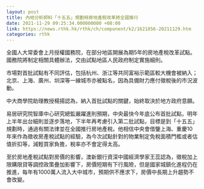 ```yaml
---
layout: post
title: 內地分析師料「十五五」規劃時房地產稅改革將全國推行
date: 2021-11-29 09:25:34.000000000 +08:00
link: https://news.rthk.hk/rthk/ch/component/k2/1621856-20211129.htm
categories: rthk
---
```


全國人大常委會上月授權國務院，在部分地區開展為期5年的房地產稅改革試點。國務院將制定相關具體辦法，交由試點地區人民政府制定實施細則。

市場對首批試點有不同評估，包括杭州、浙江等共同富裕示範區較大機會被納入；北京、上海、廣州、圳深等一線城市亦被點名，因為具備財力應付徵稅後的市況波動。

中大商學院助理教授楊揚認為，納入首批試點的關鍵，始終取決於地方政府意願。

易居研究院智庫中心研究總監嚴躍進則預期，中央最快今年底公布首批試點，明年上半年出台細則並逐步落地，下半年再考慮引入第二批試點，目標是到「十五五」規劃時，通過有關法律並在全國推行房地產稅。他相信中央會借鑒上海、重慶10年來作為徵收房產稅試點的經驗，為今次試點針對的物業制定免稅面積門檻或者估值折扣等，減輕買家負擔，稅率亦不會定得太高。

至於房地產稅試點對房價的影響，澳新銀行資深中國經濟學家王蕊認為，徵稅加上限購限貸等調控政策疊加影響下，房價短期有下行風險，但是國家城鎮化進程仍在推進，每年有1000萬人流入大中城市，預期供不應求下，房價中長期上升趨勢不會改變。

